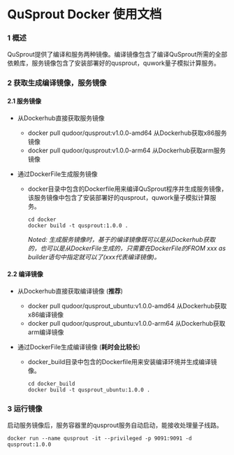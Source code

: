 # QuSprout Docker 使用文档
### 1 概述
QuSprout提供了编译和服务两种镜像。编译镜像包含了编译QuSprout所需的全部依赖库，服务镜像包含了安装部署好的qusprout，quwork量子模拟计算服务。

### 2 获取生成编译镜像，服务镜像
#### 2.1 服务镜像
* 从Dockerhub直接获取服务镜像
    * docker pull qudoor/qusprout:v1.0.0-amd64 从Dockerhub获取x86服务镜像
    * docker pull qudoor/qusprout:v1.0.0-arm64 从Dockerhub获取arm服务镜像

* 通过DockerFile生成服务镜像
    * docker目录中包含的Dockerfile用来编译QuSprout程序并生成服务镜像，该服务镜像中包含了安装部署好的qusprout，quwork量子模拟计算服务。
        ```
        cd docker
        docker build -t qusprout:1.0.0 .
        ```
        *Noted: 生成服务镜像时，基于的编译镜像既可以是从Dockerhub获取的，也可以是从DockerFile生成的，只需要在DockerFile的FROM xxx as builder语句中指定就可以了(xxx代表编译镜像)。*

#### 2.2 编译镜像
* 从Dockerhub直接获取编译镜像 (**推荐**)
    * docker pull qudoor/qusprout_ubuntu:v1.0.0-amd64 从Dockerhub获取x86编译镜像
    * docker pull qudoor/qusprout_ubuntu:v1.0.0-arm64 从Dockerhub获取arm编译镜像

* 通过DockerFile生成编译镜像 (**耗时会比较长**)
    * docker_build目录中包含的Dockerfile用来安装编译环境并生成编译镜像。
        ```
        cd docker_build
        docker build -t qusprout_ubuntu:1.0.0 .
        ```
    
### 3 运行镜像
启动服务镜像后，服务容器里的qusprout服务自动启动，能接收处理量子线路。

```
docker run --name qusprout -it --privileged -p 9091:9091 -d qusprout:1.0.0
```